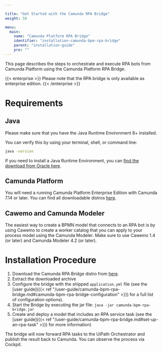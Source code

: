 ```yaml
---

title: "Get Started with the Camunda RPA Bridge"
weight: 50

menu:
  main:
    name: "Camunda Platform RPA Bridge"
    identifier: "installation-camunda-bpm-rpa-bridge"
    parent: "installation-guide"
    pre: ""
---
```


This page describes the steps to orchestrate and execute RPA bots from Camunda Platform using the Camunda Platform RPA Bridge.

{{< enterprise >}}
  Please note that the RPA bridge is only available as enterprise edition.
{{< /enterprise >}}

# Requirements

## Java
Please make sure that you have the Java Runtime Environment 8+ installed.

You can verify this by using your terminal, shell, or command line:

```sh
java -version
```
If you need to install a Java Runtime Environment, you can [find the download from Oracle here](https://www.oracle.com/java/technologies/javase-downloads.html).

## Camunda Platform
You will need a running Camunda Platform Enterprise Edition with Camunda 7.14 or later. You can find all downloadable distros [here](https://downloads.camunda.cloud/enterprise-release/camunda-bpm/).

## Cawemo and Camunda Modeler
The easiest way to create a BPMN model that connects to an RPA bot is by using Cawemo to create a worker catalog that you can apply to your process model using the Camunda Modeler. Make sure to use Cawemo 1.4 (or later) and Camunda Modeler 4.2 (or later).

# Installation Procedure
1. Download the Camunda RPA Bridge distro from [here](https://downloads.camunda.cloud/enterprise-release/camunda-bpm/rpa/).
1. Extract the downloaded archive
1. Configure the bridge with the shipped `application.yml` file (see the [user guide]({{< ref "/user-guide/camunda-bpm-rpa-bridge.md#camunda-bpm-rpa-bridge-configuration" >}}) for a full list of configuration options).
1. Start the Bridge by executing the jar file: `java -jar camunda-bpm-rpa-bridge.jar`
1. Create and deploy a model that includes an RPA service task (see the [user guide]({{< ref "/user-guide/camunda-bpm-rpa-bridge.md#set-up-an-rpa-task" >}}) for more information)

The bridge will now forward RPA tasks to the UiPath Orchestrator and publish the result back to Camunda. You can observe the process via Cockpit.
